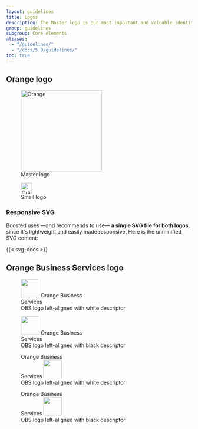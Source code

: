 ```yaml
---
layout: guidelines
title: Logos
description: The Master logo is our most important and valuable identity element. It’s the mark of assurance that appears on almost everything we do.
group: guidelines
subgroup: Core elements
aliases:
  - "/guidelines/"
  - "/docs/5.0/guidelines/"
toc: true
---
```


## Orange logo

<div class="row row-cols-md-2 mt-4 mb-5">
  <div class="col">
    <div class="embed-responsive embed-responsive-1by1">
    <figure class="figure embed-responsive-item d-flex bg-dark">
      <img src="/docs/{{< param docs_version >}}/assets/brand/orange-logo.svg" class="figure-img m-auto" width="220" height="220" alt="Orange" loading="lazy">
      <figcaption class="figure-caption font-weight-bold text-body position-absolute">Master logo</figcaption>
    </figure>
    </div>
  </div>
  <div class="col">
    <div class="embed-responsive embed-responsive-1by1">
    <figure class="figure embed-responsive-item d-flex bg-dark">
      <img src="/docs/{{< param docs_version >}}/assets/brand/orange-logo.svg" class="figure-img m-auto" width="30" height="30" alt="Orange" loading="lazy">
      <figcaption class="figure-caption font-weight-bold text-body position-absolute">Small logo</figcaption>
    </figure>
    </div>
  </div>
</div>

### Responsive SVG

Boosted uses —and recommends to use— **a single SVG file for both logos**, since it's lightweight and easily made responsive. Here is the unminified SVG content:

{{< svg-docs >}}

## Orange Business Services logo

<div class="row row-cols-md-2 gy-5 pt-2 mb-5">
  <div class="col">
    <div class="embed-responsive embed-responsive-16by9">
      <figure class="figure embed-responsive-item d-flex bg-dark">
        <div class="figure-img m-auto d-inline-flex align-items-baseline">
          <img src="/docs/{{< param docs_version >}}/assets/brand/orange-logo.svg" width="50" height="50" alt="" loading="lazy">
          <span class="h5 ml-2 mb-0 align-self-end">
            <span class="sr-only">Orange </span>
            Business<br>Services
          </span>
        </div>
        <figcaption class="figure-caption font-weight-bold text-body position-absolute">OBS logo left-aligned with white descriptor</figcaption>
      </figure>
    </div>
  </div>
  <div class="col">
    <div class="embed-responsive embed-responsive-16by9">
      <figure class="figure embed-responsive-item d-flex border border-sm">
        <div class="figure-img m-auto d-inline-flex align-items-baseline">
          <img src="/docs/{{< param docs_version >}}/assets/brand/orange-logo.svg" width="50" height="50" alt="" loading="lazy">
          <span class="h5 ml-2 mb-0 align-self-end">
            <span class="sr-only">Orange </span>
            Business<br>Services
          </span>
        </div>
        <figcaption class="figure-caption font-weight-bold text-body position-absolute">OBS logo left-aligned with black descriptor</figcaption>
      </figure>
    </div>
  </div>
  <div class="col">
    <div class="embed-responsive embed-responsive-16by9">
      <figure class="figure embed-responsive-item d-flex bg-dark">
        <div class="figure-img m-auto d-inline-flex align-items-baseline">
          <span class="h5 mr-2 mb-0 align-self-end text-right">
            <span class="sr-only">Orange </span>
            Business<br>Services
          </span>
          <img src="/docs/{{< param docs_version >}}/assets/brand/orange-logo.svg" width="50" height="50" alt="" loading="lazy">
        </div>
        <figcaption class="figure-caption font-weight-bold text-body position-absolute">OBS logo left-aligned with white descriptor</figcaption>
      </figure>
    </div>
  </div>
  <div class="col">
    <div class="embed-responsive embed-responsive-16by9">
      <figure class="figure embed-responsive-item d-flex border border-sm">
        <div class="figure-img m-auto d-inline-flex align-items-baseline">
          <span class="h5 mr-2 mb-0 align-self-end text-right">
            <span class="sr-only">Orange </span>
            Business<br>Services
          </span>
          <img src="/docs/{{< param docs_version >}}/assets/brand/orange-logo.svg" width="50" height="50" alt="" loading="lazy">
        </div>
        <figcaption class="figure-caption font-weight-bold text-body position-absolute">OBS logo left-aligned with black descriptor</figcaption>
      </figure>
    </div>
  </div>
</div>
